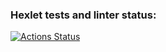 ### Hexlet tests and linter status:
[![Actions Status](https://github.com/Svetlenkaja/frontend-project-11/actions/workflows/hexlet-check.yml/badge.svg)](https://github.com/Svetlenkaja/frontend-project-11/actions)